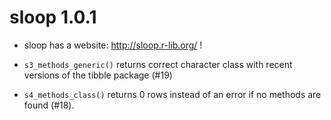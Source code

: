 # sloop 1.0.1

* sloop has a website: http://sloop.r-lib.org/ !

* `s3_methods_generic()` returns correct character class with recent
  versions of the tibble package (#19)

* `s4_methods_class()` returns 0 rows instead of an error if no
  methods are found (#18).
